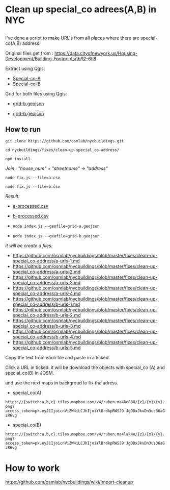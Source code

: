 # Clean up special_co adrees(A,B) in NYC

## 
I've done a script to make URL's from all places where  there are  special-co(A,B) address.

Original files get from : https://data.cityofnewyork.us/Housing-Development/Building-Footprints/tb92-6tj8

Extract using Qgis:

- [Special-co-A](https://github.com/osmlab/nycbuildings/blob/master/fixes/clean-up-special_co-address/a.csv)
- [Special-co-B](https://github.com/osmlab/nycbuildings/blob/master/fixes/clean-up-special_co-address/b.csv)

Grid for both files using Qgis:

- [grid-b.geojson](https://github.com/osmlab/nycbuildings/blob/master/fixes/clean-up-special_co-address/grid-a.geojson)

- [grid-b.geojson](https://github.com/osmlab/nycbuildings/blob/master/fixes/clean-up-special_co-address/grid-b.geojson)


## How to run

`git clone https://github.com/osmlab/nycbuildings.git`

`cd nycbuildings/fixes/clean-up-special_co-address/`

`npm install`

*Join : "house_num" + "streetname" -> "address"*

`node fix.js --file=a.csv`

`node fix.js --file=b.csv`

*Result:*

- [a-processed.csv](https://github.com/osmlab/nycbuildings/blob/master/fixes/clean-up-special_co-address/a-processed.csv)

- [b-processed.csv](https://github.com/osmlab/nycbuildings/blob/master/fixes/clean-up-special_co-address/b-processed.csv)


- `node index.js --geofile=grid-a.geojson`

- `node index.js --geofile=grid-b.geojson`

*it will be create a files:*

- https://github.com/osmlab/nycbuildings/blob/master/fixes/clean-up-special_co-address/a-urls-1.md
- https://github.com/osmlab/nycbuildings/blob/master/fixes/clean-up-special_co-address/a-urls-2.md
- https://github.com/osmlab/nycbuildings/blob/master/fixes/clean-up-special_co-address/a-urls-3.md
- https://github.com/osmlab/nycbuildings/blob/master/fixes/clean-up-special_co-address/a-urls-4.md
- https://github.com/osmlab/nycbuildings/blob/master/fixes/clean-up-special_co-address/b-urls-1.md
- https://github.com/osmlab/nycbuildings/blob/master/fixes/clean-up-special_co-address/b-urls-2.md
- https://github.com/osmlab/nycbuildings/blob/master/fixes/clean-up-special_co-address/b-urls-3.md
- https://github.com/osmlab/nycbuildings/blob/master/fixes/clean-up-special_co-address/b-urls-4.md
- https://github.com/osmlab/nycbuildings/blob/master/fixes/clean-up-special_co-address/b-urls-5.md



Copy the text from each file and paste in a ticked. 


Click a URL in ticked.  it will be download the objects with special_co (A) and special_co(B) in JOSM.

and use the next maps in backgroud to fix the adress.

-  special_co(A)

`https://{switch:a,b,c}.tiles.mapbox.com/v4/ruben.ma4ko888/{z}/{x}/{y}.png?access_token=pk.eyJ1IjoicnViZW4iLCJhIjoiYlBrdkpRWSJ9.JgDDxJkvDn3us36aGzR6vg`

-  special_co(B)

`https://{switch:a,b,c}.tiles.mapbox.com/v4/ruben.ma4lak4o/{z}/{x}/{y}.png?access_token=pk.eyJ1IjoicnViZW4iLCJhIjoiYlBrdkpRWSJ9.JgDDxJkvDn3us36aGzR6vg`



# How to work

https://github.com/osmlab/nycbuildings/wiki/Import-cleanup